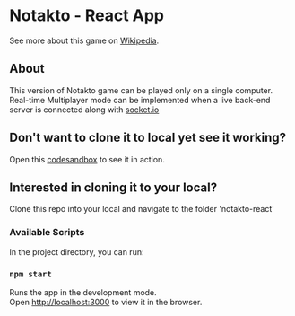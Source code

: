 # Notakto - React App

See more about this game on [Wikipedia](https://en.wikipedia.org/wiki/Notakto).

## About
This version of Notakto game can be played only on a single computer. Real-time Multiplayer mode can be implemented when a live back-end server is connected along with [socket.io](https://socket.io/)

## Don't want to clone it to local yet see it working? 
 Open this [codesandbox](https://codesandbox.io/s/github/GokulManoharan/notakto-react) to see it in action.

## Interested in cloning it to your local?
Clone this repo into your local and navigate to the folder 'notakto-react'

### Available Scripts

In the project directory, you can run:

### `npm start`

Runs the app in the development mode.\
Open [http://localhost:3000](http://localhost:3000) to view it in the browser.
